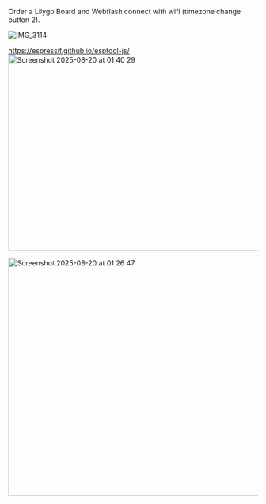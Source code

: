 Order a Lilygo Board and Webflash connect with wifi (timezone change button 2).

![IMG_3114](https://github.com/user-attachments/assets/2d05325f-2056-46a6-ac55-c5bdf97cf6e7)


https://espressif.github.io/esptool-js/
<img width="1195" height="396" alt="Screenshot 2025-08-20 at 01 40 29" src="https://github.com/user-attachments/assets/7d785e89-3980-4bc8-9ae4-a89242465693" />

<img width="812" height="481" alt="Screenshot 2025-08-20 at 01 26 47" src="https://github.com/user-attachments/assets/867d0aca-a20c-4e2a-8b32-30166b654bfc" />
